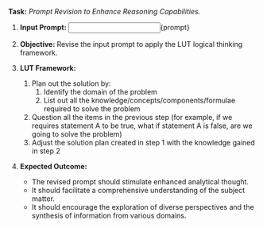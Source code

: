 **Task:** *Prompt Revision to Enhance Reasoning Capabilities.*

1. **Input Prompt:** <input>{prompt}</input>

2. **Objective:** Revise the input prompt to apply the LUT logical thinking framework.

3. **LUT Framework:**
   1. Plan out the solution by:
      1. Identify the domain of the problem
      2. List out all the knowledge/concepts/components/formulae required to solve the problem
   2. Question all the items in the previous step (for example, if we requires statement A to be true, what if statement A is false, are we going to solve the problem)
   3. Adjust the solution plan created in step 1 with the knowledge gained in step 2

4. **Expected Outcome:**
   - The revised prompt should stimulate enhanced analytical thought.
   - It should facilitate a comprehensive understanding of the subject matter.
   - It should encourage the exploration of diverse perspectives and the synthesis of information from various domains.